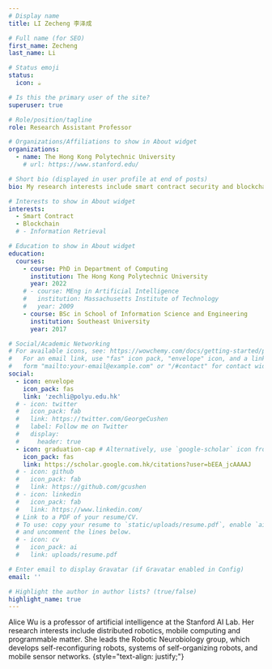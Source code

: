 ```yaml
---
# Display name
title: LI Zecheng 李泽成

# Full name (for SEO)
first_name: Zecheng
last_name: Li

# Status emoji
status:
  icon: ☕️

# Is this the primary user of the site?
superuser: true

# Role/position/tagline
role: Research Assistant Professor

# Organizations/Affiliations to show in About widget
organizations:
  - name: The Hong Kong Polytechnic University
    # url: https://www.stanford.edu/

# Short bio (displayed in user profile at end of posts)
bio: My research interests include smart contract security and blockchain security.

# Interests to show in About widget
interests:
  - Smart Contract
  - Blockchain
  # - Information Retrieval

# Education to show in About widget
education:
  courses:
    - course: PhD in Department of Computing
      institution: The Hong Kong Polytechnic University
      year: 2022
    # - course: MEng in Artificial Intelligence
    #   institution: Massachusetts Institute of Technology
    #   year: 2009
    - course: BSc in School of Information Science and Engineering
      institution: Southeast University
      year: 2017

# Social/Academic Networking
# For available icons, see: https://wowchemy.com/docs/getting-started/page-builder/#icons
#   For an email link, use "fas" icon pack, "envelope" icon, and a link in the
#   form "mailto:your-email@example.com" or "/#contact" for contact widget.
social:
  - icon: envelope
    icon_pack: fas
    link: 'zechli@polyu.edu.hk'
  # - icon: twitter
  #   icon_pack: fab
  #   link: https://twitter.com/GeorgeCushen
  #   label: Follow me on Twitter
  #   display:
  #     header: true
  - icon: graduation-cap # Alternatively, use `google-scholar` icon from `ai` icon pack
    icon_pack: fas
    link: https://scholar.google.com.hk/citations?user=bEEA_jcAAAAJ
  # - icon: github
  #   icon_pack: fab
  #   link: https://github.com/gcushen
  # - icon: linkedin
  #   icon_pack: fab
  #   link: https://www.linkedin.com/
  # Link to a PDF of your resume/CV.
  # To use: copy your resume to `static/uploads/resume.pdf`, enable `ai` icons in `params.yaml`,
  # and uncomment the lines below.
  # - icon: cv
  #   icon_pack: ai
  #   link: uploads/resume.pdf

# Enter email to display Gravatar (if Gravatar enabled in Config)
email: ''

# Highlight the author in author lists? (true/false)
highlight_name: true
---
```


Alice Wu is a professor of artificial intelligence at the Stanford AI Lab. Her research interests include distributed robotics, mobile computing and programmable matter. She leads the Robotic Neurobiology group, which develops self-reconfiguring robots, systems of self-organizing robots, and mobile sensor networks.
{style="text-align: justify;"}
